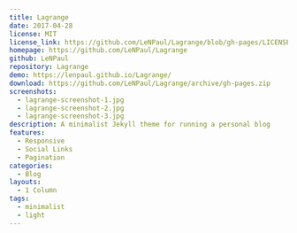 ```yaml
---
title: Lagrange
date: 2017-04-28
license: MIT
license_link: https://github.com/LeNPaul/Lagrange/blob/gh-pages/LICENSE
homepage: https://github.com/LeNPaul/Lagrange
github: LeNPaul
repository: Lagrange
demo: https://lenpaul.github.io/Lagrange/
download: https://github.com/LeNPaul/Lagrange/archive/gh-pages.zip
screenshots:
  - lagrange-screenshot-1.jpg
  - lagrange-screenshot-2.jpg
  - lagrange-screenshot-3.jpg
description: A minimalist Jekyll theme for running a personal blog
features:
  - Responsive
  - Social Links
  - Pagination
categories:
  - Blog
layouts:
  - 1 Column
tags:
  - minimalist
  - light
---
```


